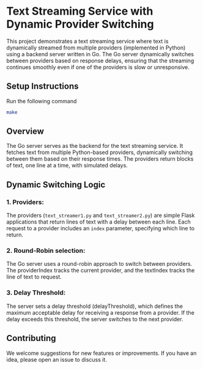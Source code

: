 # Text Streaming Service with Dynamic Provider Switching

This project demonstrates a text streaming service where text is dynamically streamed from multiple providers (implemented in Python) using a backend server written in Go.
The Go server dynamically switches between providers based on response delays, ensuring that the streaming continues smoothly even if one of the providers is slow or unresponsive.


## Setup Instructions
Run the following command

```bash
make
```


## Overview
The Go server serves as the backend for the text streaming service. It fetches text from multiple Python-based providers, dynamically switching between them based on their response times.
The providers return blocks of text, one line at a time, with simulated delays. 


## Dynamic Switching Logic

### 1. Providers:
The providers (`text_streamer1.py` and `text_streamer2.py`) are simple Flask applications that return lines of text with a delay between each line. 
Each request to a provider includes an `index` parameter, specifying which line to return.

### 2. Round-Robin selection:
The Go server uses a round-robin approach to switch between providers. 
The providerIndex tracks the current provider, and the textIndex tracks the line of text to request.

### 3. Delay Threshold:
The server sets a delay threshold (delayThreshold), which defines the maximum acceptable delay for receiving a response from a provider. 
If the delay exceeds this threshold, the server switches to the next provider.

## Contributing
We welcome suggestions for new features or improvements. If you have an idea, please open an issue to discuss it.
